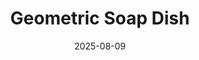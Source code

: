 ---
title: "Geometric Soap Dish"
date: 2025-08-09
publish_on: "2025-08-09"
summary: "A modern 3D-printed soap dish featuring a geometric Voronoi-style insert — designed for clean drainage, easy cleaning, and a stylish minimalist accent for sink or shower spaces."
tags: [Soap Dish, Functional, Décor]
photos: ["/assets/img/voronoi-sd1.png", "/assets/img/voronoi-sd2.png", "/assets/img/voronoi-sd3.png", "/assets/img/voronoi-sd4.png"]
category: Home
detail: >
  A sleek, modern soap dish featuring a geometric Voronoi-patterned insert designed for optimal drainage and easy cleaning. The base is printed in marble PLA for a stone-inspired depth and premium visual texture, while the insert can be customized in any color to complement your décor palette. A functional utility piece with the refined aesthetic of modern designer homeware.
square_url:
makerworld_url: https://makerworld.com/en/models/990368-voronoi-soap-dish#profileId-965795
---